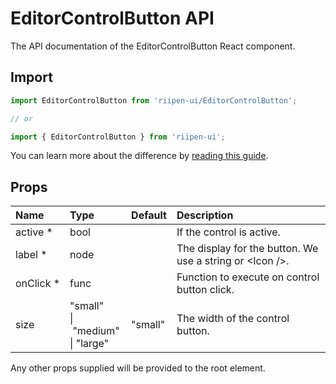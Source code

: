 <!--- This documentation is automatically generated, do not try to edit it. -->

# EditorControlButton API

<p class="description">The API documentation of the EditorControlButton React component.</p>

## Import

```js
import EditorControlButton from 'riipen-ui/EditorControlButton';

// or

import { EditorControlButton } from 'riipen-ui';
```

You can learn more about the difference by [reading this guide](/guides/bundle-size).

## Props

| Name | Type | Default | Description |
|:-----|:-----|:--------|:------------|
| <span class="prop-name required">active&nbsp;*</span> | <span class="prop-type">bool</span> |  | If the control is active. |
| <span class="prop-name required">label&nbsp;*</span> | <span class="prop-type">node</span> |  | The display for the button. We use a string or &lt;Icon />. |
| <span class="prop-name required">onClick&nbsp;*</span> | <span class="prop-type">func</span> |  | Function to execute on control button click. |
| <span class="prop-name">size</span> | <span class="prop-type">"small"<br>&#124;&nbsp;"medium"<br>&#124;&nbsp;"large"</span> | <span class="prop-default">"small"</span> | The width of the control button. |


Any other props supplied will be provided to the root element.